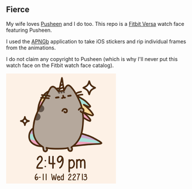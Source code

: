 ## Fierce
My wife loves [Pusheen](http://pusheen.com/) and I do too. This repo is a [Fitbit Versa](https://www.fitbit.com/shop/versa) watch face featuring Pusheen.

I used the [APNGb](https://github.com/shgodoroja/APNGb) application to take iOS stickers and rip individual frames from the animations.

I do not claim any copyright to Pusheen (which is why I'll never put this watch face on the Fitbit watch face catalog).

[![Preview](dev/screenshot.png)](https://gam.fitbit.com/gallery/clock/91297751-1492-4433-bcd0-4867274a60fd)
